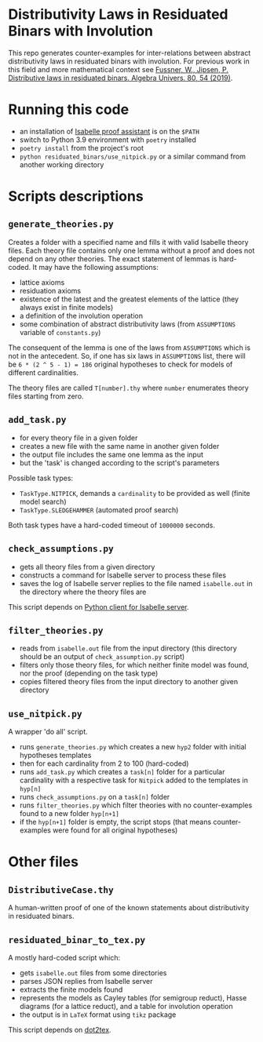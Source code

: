 # Distributivity Laws in Residuated Binars with Involution

This repo generates counter-examples for inter-relations between abstract distributivity laws in residuated binars with involution. For previous work in this field and more mathematical context see [Fussner, W., Jipsen, P. Distributive laws in residuated binars. Algebra Univers. 80, 54 (2019)](https://doi.org/10.1007/s00012-019-0625-1).

# Running this code

* an installation of [Isabelle proof assistant](https://isabelle.in.tum.de) is on the `$PATH`
* switch to Python 3.9 environment with `poetry` installed
* `poetry install` from the project's root
* `python residuated_binars/use_nitpick.py` or a similar command from another working directory

# Scripts descriptions

## `generate_theories.py`

Creates a folder with a specified name and fills it with valid Isabelle theory files. Each theory file contains only one lemma without a proof and does not depend on any other theories. The exact statement of lemmas is hard-coded. It may have the following assumptions:

* lattice axioms
* residuation axioms
* existence of the latest and the greatest elements of the lattice (they always exist in finite models)
* a definition of the involution operation
* some combination of abstract distributivity laws (from `ASSUMPTIONS` variable of `constants.py`)

The consequent of the lemma is one of the laws from `ASSUMPTIONS` which is not in the antecedent. So, if one has six laws in `ASSUMPTIONS` list, there will be `6 * (2 ^ 5 - 1) = 186` original hypotheses to check for models of different cardinalities.

The theory files are called `T[number].thy` where `number` enumerates theory files starting from zero.

## `add_task.py`

* for every theory file in a given folder
* creates a new file with the same name in another given folder
* the output file includes the same one lemma as the input
* but the 'task' is changed according to the script's parameters

Possible task types:
* `TaskType.NITPICK`, demands a `cardinality` to be provided as well (finite model search)
* `TaskType.SLEDGEHAMMER` (automated proof search)

Both task types have a hard-coded timeout of `1000000` seconds.

## `check_assumptions.py`

* gets all theory files from a given directory
* constructs a command for Isabelle server to process these files
* saves the log of Isabelle server replies to the file named `isabelle.out` in the directory where the theory files are

This script depends on [Python client for Isabelle server](https://pypi.org/project/isabelle-client).

## `filter_theories.py`

* reads from `isabelle.out` file from the input directory (this directory should be an output of `check_assumption.py` script)
* filters only those theory files, for which neither finite model was found, nor the proof (depending on the task type)
* copies filtered theory files from the input directory to another given directory

## `use_nitpick.py`

A wrapper 'do all' script.

* runs `generate_theories.py` which creates a new `hyp2` folder with initial hypotheses templates
* then for each cardinality from 2 to 100 (hard-coded)
* runs `add_task.py` which creates a `task[n]` folder for a particular cardinality with a respective task for `Nitpick` added to the templates in `hyp[n]`
* runs `check_assumptions.py` on a `task[n]` folder
* runs `filter_theories.py` which filter theories with no counter-examples found to a new folder `hyp[n+1]`
* if the `hyp[n+1]` folder is empty, the script stops (that means counter-examples were found for all original hypotheses)

# Other files

## `DistributiveCase.thy`

A human-written proof of one of the known statements about distributivity in residuated binars.

## `residuated_binar_to_tex.py`

A mostly hard-coded script which:

* gets `isabelle.out` files from some directories
* parses JSON replies from Isabelle server
* extracts the finite models found
* represents the models as Cayley tables (for semigroup reduct), Hasse diagrams (for a lattice reduct), and a table for involution operation
* the output is in `LaTeX` format using `tikz` package

This script depends on [dot2tex](https://pypi.org/project/dot2tex).

